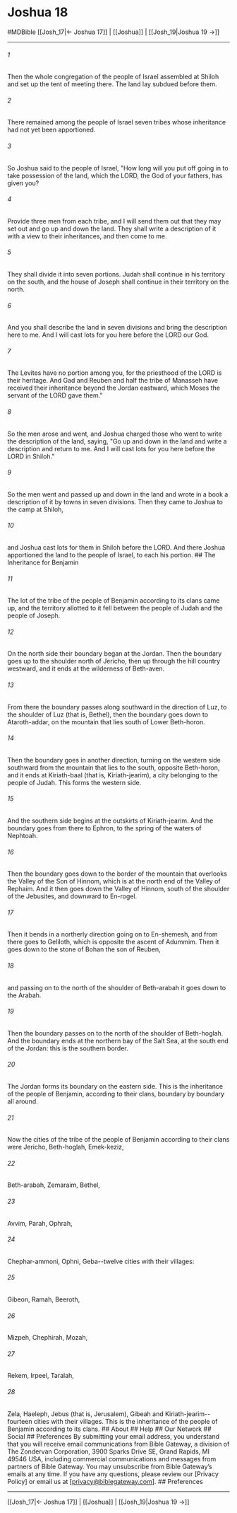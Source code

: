# Joshua 18
#MDBible
[[Josh_17|← Joshua 17]] | [[Joshua]] | [[Josh_19|Joshua 19 →]]

***


###### 1 
Then the whole congregation of the people of Israel assembled at Shiloh and set up the tent of meeting there. The land lay subdued before them. 

###### 2 
There remained among the people of Israel seven tribes whose inheritance had not yet been apportioned. 

###### 3 
So Joshua said to the people of Israel, "How long will you put off going in to take possession of the land, which the LORD, the God of your fathers, has given you? 

###### 4 
Provide three men from each tribe, and I will send them out that they may set out and go up and down the land. They shall write a description of it with a view to their inheritances, and then come to me. 

###### 5 
They shall divide it into seven portions. Judah shall continue in his territory on the south, and the house of Joseph shall continue in their territory on the north. 

###### 6 
And you shall describe the land in seven divisions and bring the description here to me. And I will cast lots for you here before the LORD our God. 

###### 7 
The Levites have no portion among you, for the priesthood of the LORD is their heritage. And Gad and Reuben and half the tribe of Manasseh have received their inheritance beyond the Jordan eastward, which Moses the servant of the LORD gave them." 

###### 8 
So the men arose and went, and Joshua charged those who went to write the description of the land, saying, "Go up and down in the land and write a description and return to me. And I will cast lots for you here before the LORD in Shiloh." 

###### 9 
So the men went and passed up and down in the land and wrote in a book a description of it by towns in seven divisions. Then they came to Joshua to the camp at Shiloh, 

###### 10 
and Joshua cast lots for them in Shiloh before the LORD. And there Joshua apportioned the land to the people of Israel, to each his portion. ## The Inheritance for Benjamin 

###### 11 
The lot of the tribe of the people of Benjamin according to its clans came up, and the territory allotted to it fell between the people of Judah and the people of Joseph. 

###### 12 
On the north side their boundary began at the Jordan. Then the boundary goes up to the shoulder north of Jericho, then up through the hill country westward, and it ends at the wilderness of Beth-aven. 

###### 13 
From there the boundary passes along southward in the direction of Luz, to the shoulder of Luz (that is, Bethel), then the boundary goes down to Ataroth-addar, on the mountain that lies south of Lower Beth-horon. 

###### 14 
Then the boundary goes in another direction, turning on the western side southward from the mountain that lies to the south, opposite Beth-horon, and it ends at Kiriath-baal (that is, Kiriath-jearim), a city belonging to the people of Judah. This forms the western side. 

###### 15 
And the southern side begins at the outskirts of Kiriath-jearim. And the boundary goes from there to Ephron, to the spring of the waters of Nephtoah. 

###### 16 
Then the boundary goes down to the border of the mountain that overlooks the Valley of the Son of Hinnom, which is at the north end of the Valley of Rephaim. And it then goes down the Valley of Hinnom, south of the shoulder of the Jebusites, and downward to En-rogel. 

###### 17 
Then it bends in a northerly direction going on to En-shemesh, and from there goes to Geliloth, which is opposite the ascent of Adummim. Then it goes down to the stone of Bohan the son of Reuben, 

###### 18 
and passing on to the north of the shoulder of Beth-arabah it goes down to the Arabah. 

###### 19 
Then the boundary passes on to the north of the shoulder of Beth-hoglah. And the boundary ends at the northern bay of the Salt Sea, at the south end of the Jordan: this is the southern border. 

###### 20 
The Jordan forms its boundary on the eastern side. This is the inheritance of the people of Benjamin, according to their clans, boundary by boundary all around. 

###### 21 
Now the cities of the tribe of the people of Benjamin according to their clans were Jericho, Beth-hoglah, Emek-keziz, 

###### 22 
Beth-arabah, Zemaraim, Bethel, 

###### 23 
Avvim, Parah, Ophrah, 

###### 24 
Chephar-ammoni, Ophni, Geba--twelve cities with their villages: 

###### 25 
Gibeon, Ramah, Beeroth, 

###### 26 
Mizpeh, Chephirah, Mozah, 

###### 27 
Rekem, Irpeel, Taralah, 

###### 28 
Zela, Haeleph, Jebus (that is, Jerusalem), Gibeah and Kiriath-jearim--fourteen cities with their villages. This is the inheritance of the people of Benjamin according to its clans. ## About ## Help ## Our Network ## Social ## Preferences By submitting your email address, you understand that you will receive email communications from Bible Gateway, a division of The Zondervan Corporation, 3900 Sparks Drive SE, Grand Rapids, MI 49546 USA, including commercial communications and messages from partners of Bible Gateway. You may unsubscribe from Bible Gateway&rsquo;s emails at any time. If you have any questions, please review our [Privacy Policy] or email us at [privacy@biblegateway.com]. ## Preferences

***

[[Josh_17|← Joshua 17]] | [[Joshua]] | [[Josh_19|Joshua 19 →]]
